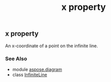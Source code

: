 ﻿---
title: x property
second_title: Aspose.Diagram for Python via .NET API References
description: 
type: docs
weight: 70
url: /python-net/aspose.diagram/infiniteline/x/
is_root: false
---

## x property


An x-coordinate of a point on the infinite line.

### See Also
* module [aspose.diagram](../../)
* class [InfiniteLine](/diagram/python-net/aspose.diagram/infiniteline)
